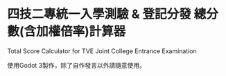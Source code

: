# 四技二專統一入學測驗 & 登記分發 總分數(含加權倍率)計算器
Total Score Calculator for TVE Joint College Entrance Examination

使用Godot 3製作，除了自作發言以外請隨意使用。
